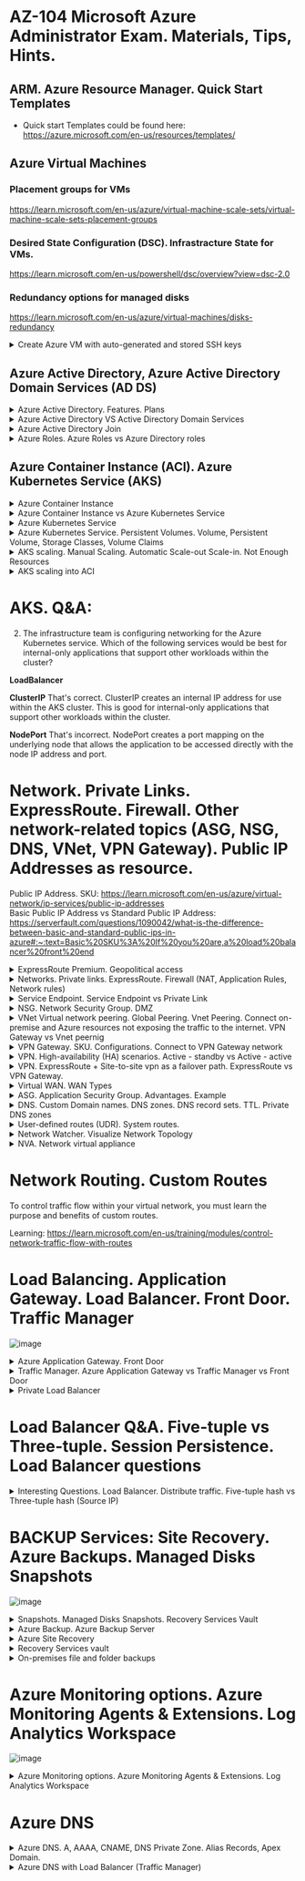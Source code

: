 # AZ-104 Microsoft Azure Administrator Exam. Materials, Tips, Hints.

## ARM. Azure Resource Manager. Quick Start Templates

* Quick start Templates could be found here: https://azure.microsoft.com/en-us/resources/templates/

## Azure Virtual Machines
### Placement groups for VMs
https://learn.microsoft.com/en-us/azure/virtual-machine-scale-sets/virtual-machine-scale-sets-placement-groups

### Desired State Configuration (DSC). Infrastracture State for VMs. 
https://learn.microsoft.com/en-us/powershell/dsc/overview?view=dsc-2.0

### Redundancy options for managed disks
https://learn.microsoft.com/en-us/azure/virtual-machines/disks-redundancy

<details>
<summary>Create Azure VM with auto-generated and stored SSH keys</summary>

> az vm create \
    --resource-group YOUR_RESOURCE_GROUP \
    --name SampleVM2 \
    --image UbuntuLTS \
    --admin-username azureuser \
    --generate-ssh-keys \

</details>  

## Azure Active Directory, Azure Active Directory Domain Services (AD DS)

<details>
<summary>Azure Active Directory. Features. Plans</summary>

![image](https://user-images.githubusercontent.com/4239376/187085417-662708e0-87eb-445c-b6d0-aaea1e0fdc98.png)

</details>

<details>
<summary>Azure Active Directory VS Active Directory Domain Services</summary>

![image](https://user-images.githubusercontent.com/4239376/187085204-f65f3882-d2c3-4369-ab04-b8fbf65cb190.png)

Azure Active Directory is different
* Although Azure AD has many similarities to AD DS, there are also many differences. It is important to realize that using Azure AD is different from deploying an Active Directory domain controller on an Azure virtual machine and adding it to your on-premises domain. Here are some characteristics of Azure AD that make it different.

1. Identity solution. Azure AD is primarily an identity solution, and it is designed for Internet-based applications by using HTTP and HTTPS communications.
REST API Querying. Because Azure AD is HTTP/HTTPS based, it cannot be queried through LDAP. Instead, Azure AD uses the REST API over HTTP and HTTPS.
2. Communication Protocols. Because Azure AD is HTTP/HTTPS based, it does not use Kerberos authentication. Instead, it uses HTTP and HTTPS protocols such as SAML, WS-Federation, and OpenID Connect for authentication (and OAuth for authorization).
3. Federation Services. Azure AD includes federation services, and many third-party services (such as Facebook).
4. Flat structure. Azure AD users and groups are created in a flat structure, and there are no Organizational Units (OUs) or Group Policy Objects (GPOs).
</details>

<details>
<summary>Azure Active Directory Join</summary>

  Azure AD Join is designed to provide access to organizational apps and resources and to simplify Windows deployments of work-owned devices. AD Join has these benefits.  
  Azure Active Directory (Azure AD) enables single sign-on to devices, apps, and services from anywhere. IT administrators must ensure corporate assets are protected and that devices meet standards for security and compliance.  
  ![image](https://user-images.githubusercontent.com/4239376/187085477-db312954-4af1-49b3-877c-ea64fa03f245.png)

### Azure AD Join benefits:
* Single-Sign-On (SSO) to your Azure-managed SaaS apps and services. Your users won't have additional authentication prompts when accessing work resources. The SSO functionality is available even when users are not connected to the domain network.
* Enterprise state roaming of user settings across joined devices. With Windows 10, users gain the ability to securely synchronize their user settings and application settings data to the cloud. This reduces the time to configure a new device.
* Access to Microsoft Store for Business using an Azure AD account. Your users can choose from an inventory of applications pre-selected by the organization.
* Windows Hello support for secure and convenient access to work resources.
* Restriction of access to apps from only devices that meet compliance policy.
* Seamless access to on-premise resources when the device has line of sight to the on-premises domain controller.

### Connection options:
* Registering a device to Azure AD enables you to manage a device’s identity. Azure AD device registration provides the device with an identity that is used to authenticate the device when a user signs-in to Azure AD. You can use the identity to enable or disable a device.
* Joining a device is an extension to registering a device. Joining provides the benefits of registering and changes the local state of a device. Changing the local state enables your users to sign-in to a device using an organizational work or school account instead of a personal account.
  
# Azure Join Deployment Requirements
    
> To deploy Azure AD, join for any set of users you need the following:  
-An Azure AD subscription  
-An Azure AD Premium subscription  
-Mobile device management  
    
</details>

<details>
<summary>Azure Roles. Azure Roles vs Azure Directory roles</summary>

![image](https://user-images.githubusercontent.com/4239376/187094387-e7732727-4847-419a-a3f9-af31cefd071a.png)
![image](https://user-images.githubusercontent.com/4239376/187094390-944ae973-6a22-4828-904d-a9cee7afc8a8.png)
1. Actions
2. NoActions
3. DataActions

* Classic subscription administrator roles
* Azure role-based access control (RBAC) roles
* Azure Active Directory (Azure AD) administrator roles

![image](https://user-images.githubusercontent.com/4239376/187094377-029444cf-0bf9-4ae6-88cd-e906a6c11db9.png)

### The following diagram illustrates how Azure AD Admin roles are different from Azure RBAC roles. 
Azure AD Admin roles are used to manage resources in Azure AD, such as users, groups, and domains. Azure RBAC roles provide more fine-grained access management to Azure resources.

![image](https://user-images.githubusercontent.com/4239376/187094494-02376152-8d06-41ad-87e6-c6ebba533793.png)

</details>

## Azure Container Instance (ACI). Azure Kubernetes Service (AKS)

<details>
<summary>Azure Container Instance</summary>

### Intro:
The top-level resource in Azure Container Instances is the container group. A container group is a collection of containers that get scheduled on the same host machine. The containers in a container group share a lifecycle, resources, local network, and storage volumes. It's similar in concept to a pod in Kubernetes.

![image](https://user-images.githubusercontent.com/4239376/188326890-ee3cf8a5-cb0e-44ff-a508-7b4ddb002994.png)
![image](https://user-images.githubusercontent.com/4239376/188326898-b7259ee3-83e1-4db8-983f-cbb2c3b77b92.png)

### An example container group:
* Is scheduled on a single host machine.
* Is assigned a DNS name label.
* Exposes a single public IP address, with one exposed port.
* Consists of two containers. One container listens on port 80, while the other listens on port 1433.
* Includes two Azure file shares as volume mounts, and each container mounts one of the shares locally.

### Resource allocation
Azure Container Instances allocates resources such as CPUs, memory, and optionally GPUs to a multi-container group by adding the resource requests of the instances in the group. Taking CPU resources as an example, if you create a container group with two container instances, each requesting one CPU, then the container group is allocated 2 CPUs.

### Common scenarios
* Multi-container groups are useful in cases where you want to divide a single functional task into a small number of container images. These images can then be delivered by different teams and have separate resource requirements. Example usage could include:

* A container serving a web application and a container pulling the latest content from source control.
* An application container and a logging container. The logging container collects the logs and metrics output by the main application and writes them to long-term storage.
* An application container and a monitoring container. The monitoring container periodically makes a request to the application to ensure that it's running and responding correctly, and raises an alert if it's not.
* A front-end container and a back-end container. The front end might serve a web application, with the back end running a service to retrieve data.

</details>

<details>
<summary>Azure Container Instance vs Azure Kubernetes Service</summary>

ACI is easier, lightweight solution to run your containerized instances. AKS is more about handling complex scenarios when you need to manage a series of pods, containers in them and so on.

</details>

<details>
<summary>Azure Kubernetes Service</summary>

## The standard container management runtime focuses on managing individual containers. If you want to scale a complex system with multiple containers working together, this scenario becomes challenging. To make the management process easier, it's common to use a container management platform, such as Kubernetes.
  
![image](https://user-images.githubusercontent.com/4239376/188499804-71c3d4d6-81de-481d-97fc-9764aef4d2a3.png)
  
* Pools are groups of nodes with identical configurations.

* Nodes are individual virtual machines running containerized applications.

* Pods are a single instance of an application. A pod can contain multiple containers.

* Container is a lightweight and portable executable image that contains software and all of its dependencies.

* Deployment has one or more identical pods managed by Kubernetes.

* Manifest is the YAML file describing a deployment.

## Kubernetes Cluster
  
![image](https://user-images.githubusercontent.com/4239376/188499954-766b2e58-98dd-4a8f-b58c-97f8b9f07bc4.png)

### A Kubernetes cluster is divided into two components:

Azure-managed nodes, which provide the core Kubernetes services and orchestration of application workloads.
Customer-managed nodes that run your application workloads.
  
### Azure-managed node

When you create an AKS cluster, a cluster node is automatically created and configured. This node is provided as a managed Azure resource abstracted from the user. You pay only for running agent nodes
  
### Nodes and node pools
To run your applications and supporting services, you need a Kubernetes node. An AKS cluster contains one or more nodes (Azure Virtual Machines) that run the Kubernetes node components and the container runtime.
  
* The kubelet is the Kubernetes agent that processes the orchestration requests from the Azure-managed node, and scheduling of running the requested containers. 
* Virtual networking is handled by the kube-proxy on each node. The proxy routes network traffic and manages IP addressing for services and pods.
* The container runtime is the component that allows containerized applications to run and interact with additional resources such as the virtual network and storage. AKS clusters using Kubernetes version 1.19 node pools and greater use containerd as its container runtime. AKS clusters using Kubernetes prior to v1.19 for node pools use Moby (upstream docker) as its container runtime.
  
Nodes of the same configuration are grouped together into node pools. A Kubernetes cluster contains one or more node pools. The initial number of nodes and size are defined when you create an AKS cluster, which creates a default node pool. This default node pool in AKS contains the underlying VMs that run your agent nodes.

### Ingress Controller
  In Kubernetes, Services logically group pods to allow for direct access via an IP address or DNS name and on a specific port. You can also distribute traffic using a load balancer. More complex routing of application traffic can also be achieved with Ingress Controllers. Security and filtering of the network traffic for pods is possible with Kubernetes network policies.
  
### Pods
Kubernetes uses pods to run an instance of your application. A pod represents a single instance of your application. Pods typically have a 1:1 mapping with a container, although there are advanced scenarios where a pod might contain multiple containers. These multi-container pods are scheduled together on the same node, and allow containers to share related resources.
  
</details>

<details>
<summary>Azure Kubernetes Service. Persistent Volumes. Volume, Persistent Volume, Storage Classes, Volume Claims</summary>
  
![image](https://user-images.githubusercontent.com/4239376/188500754-d6adcacf-d378-4f7b-875c-f2758d999d3e.png)  
## Applications that run in Azure Kubernetes Service (AKS) may need to store and retrieve data. 
  
  For some application workloads, this data storage can use local, fast storage on the node that is no longer needed when the pods are deleted. Other application workloads may require storage that persists on more regular data volumes within the Azure platform. Multiple pods may need to share the same data volumes, or reattach data volumes if the pod is rescheduled on a different node. Finally, you may need to inject sensitive data or application configuration information into pods.
  
* Volumes
* Persistent volumes
* Storage classes
* Persistent volume claims
  
### Volumes
Applications often need to be able to store and retrieve data. As Kubernetes typically treats individual pods as ephemeral, disposable resources, different approaches are available for applications use and persist data as necessary. A volume represents a way to store, retrieve, and persist data across pods and through the application lifecycle.  
  
Traditional volumes to store and retrieve data are created as Kubernetes resources backed by Azure Storage. You can manually create these data volumes to be assigned to pods directly, or have Kubernetes automatically create them. These data volumes can use Azure Disks or Azure Files:  
  
* Azure Disks can be used to create a Kubernetes DataDisk resource. Disks can use Azure Premium storage, backed by high-performance SSDs, or Azure Standard storage, backed by regular HDDs. For most production and development workloads, use Premium storage. Azure Disks are mounted as ReadWriteOnce, so are only available to a single node. For storage volumes that can be accessed by multiple nodes simultaneously, use Azure Files.
* Azure Files can be used to mount an SMB 3.0 share backed by an Azure Storage account to pods. Files let you share data across multiple nodes and pods. Files can use Azure Standard storage backed by regular HDDs, or Azure Premium storage, backed by high-performance SSDs.
 
### Persistent volumes
Volumes are defined and created as part of the pod lifecycle only exist until the pod is deleted. Pods often expect their storage to remain if a pod is rescheduled on a different host during a maintenance event, especially in StatefulSets. A persistent volume (PV) is a storage resource created and managed by the Kubernetes API that can exist beyond the lifetime of an individual pod.  
  
Azure Disks or Files are used to provide the PersistentVolume. As noted in the previous section on Volumes, the choice of Disks or Files is often determined by the need for concurrent access to the data or the performance tier.  
  
A PersistentVolume can be statically created by a cluster administrator, or dynamically created by the Kubernetes API server. If a pod is scheduled and requests storage that is not currently available, Kubernetes can create the underlying Azure Disk or Files storage and attach it to the pod. Dynamic provisioning uses a StorageClass to identify what type of Azure storage needs to be created.  
   
### Storage classes
To define different tiers of storage, such as Premium and Standard, you can create a StorageClass. The StorageClass also defines the reclaimPolicy. This reclaimPolicy controls the behavior of the underlying Azure storage resource when the pod is deleted and the persistent volume may no longer be required. The underlying storage resource can be deleted, or retained for use with a future pod.
  
**In AKS, four initial StorageClasses are created for cluster using the in-tree storage plugins:**

* default - Uses Azure StandardSSD storage to create a Managed Disk. The reclaim policy ensures that the underlying Azure Disk is deleted when the persistent volume that used it is deleted.
* managed-premium - Uses Azure Premium storage to create a Managed Disk. The reclaim policy again ensures that the underlying Azure Disk is deleted when the persistent volume that used it is deleted.
* azurefile - Uses Azure Standard storage to create an Azure File Share. The reclaim policy ensures that the underlying Azure File Share is deleted when the persistent volume that used it is deleted.
* azurefile-premium - Uses Azure Premium storage to create an Azure File Share. The reclaim policy ensures that the underlying Azure File Share is deleted when the persistent volume that used it is deleted.
  
  If no StorageClass is specified for a persistent volume, the default StorageClass is used. Take care when requesting persistent volumes so that they use the appropriate storage you need. You can create a StorageClass for additional needs using kubectl.
  
### Persistent volume claims
A PersistentVolumeClaim requests either Disk or File storage of a particular StorageClass, access mode, and size. The Kubernetes API server can dynamically provision the underlying storage resource in Azure if there is no existing resource to fulfill the claim based on the defined StorageClass. The pod definition includes the volume mount once the volume has been connected to the pod.

**A PersistentVolume is bound to a PersistentVolumeClaim once an available storage resource has been assigned to the pod requesting it. There is a 1:1 mapping of persistent volumes to claims.**
  
</details> 

<details>
<summary>AKS scaling. Manual Scaling. Automatic Scale-out Scale-in. Not Enough Resources</summary>

  ![image](https://user-images.githubusercontent.com/4239376/188501775-da85b625-2e80-42cc-91f8-7ebeb8959850.png)

## As you run applications in Azure Kubernetes Service (AKS), you may need to increase or decrease the amount of compute resources. 
As the number of application instances you need change, the number of underlying Kubernetes nodes may also need to change.
  
  
### Manually scale pods or nodes
  You can manually scale replicas (pods) and nodes to test how your application responds to a change in available resources and state. Manually scaling resources also lets you define a set amount of resources to use to maintain a fixed cost, such as the number of nodes. To manually scale, you define the replica or node count, and the Kubernetes API schedules creating new pods or draining nodes.
  
### Horizontal pod autoscaler (checks the Metrics API every 30 seconds)
  Kubernetes uses the horizontal pod autoscaler (HPA) to monitor the resource demand and automatically scale the number of replicas. By default, the horizontal pod autoscaler checks the Metrics API every 30 seconds for any required changes in replica count. When changes are required, the number of replicas is increased or decreased accordingly. Horizontal pod autoscaler works with AKS clusters that have deployed the Metrics Server for Kubernetes 1.8+.

  When you configure the horizontal pod autoscaler for a given deployment, you define the minimum and maximum number of replicas that can run. You also define the metric to monitor and base any scaling decisions on, such as CPU usage.
  
### Cooldown of scaling events
  As the horizontal pod autoscaler checks the Metrics API every 30 seconds, previous scale events may not have successfully completed before another check is made. This behavior could cause the horizontal pod autoscaler to change the number of replicas before the previous scale event has been able to receive application workload and the resource demands to adjust accordingly.

  To minimize these race events, cooldown or delay values can be set. These values define how long the horizontal pod autoscaler must wait after a scale event before another scale event can be triggered. This behavior allows the new replica count to take effect and the Metrics API reflect the distributed workload. By default, the delay on scale up events is 3 minutes, and the delay on scale down events is 5 minutes.
  
  You may need to tune these cooldown values. The default cooldown values may give the impression that the horizontal pod autoscaler isn't scaling the replica count quickly enough. For example, to more quickly increase the number of replicas in use, reduce the --horizontal-pod-autoscaler-upscale-delay when you create your horizontal pod autoscaler definitions using kubectl.
  
### Cluster autoscaler
To respond to changing pod demands, Kubernetes has a cluster autoscaler that adjusts the number of nodes based on the requested compute resources in the node pool. By default, the cluster autoscaler checks the API server every 10 seconds for any required changes in node count. If the cluster autoscale determines that a change is required, the number of nodes in your AKS cluster is increased or decreased accordingly. The cluster autoscaler works with RBAC-enabled AKS clusters that run Kubernetes 1.10.x or higher.

Cluster autoscaler is typically used alongside the horizontal pod autoscaler. When combined, the horizontal pod autoscaler increases or decreases the number of pods based on application demand, and the cluster autoscaler adjusts the number of nodes as needed to run those additional pods accordingly.
  
### Scale out events (IF NOT ENOUGH NODE RESOURCES)
If a node does not have sufficient compute resources to run a requested pod, that pod cannot progress through the scheduling process. The pod cannot start unless other compute resources are available within the node pool.
  
  When the cluster autoscaler notices pods that cannot be scheduled due to node pool resource constraints, the number of nodes within the node pool is increased to provide the extra compute resources. When those additional nodes are successfully deployed and available for use within the node pool, the pods are then scheduled to run on them.
  
* If your application needs to scale rapidly, some pods may remain in a state waiting to be scheduled until the new nodes deployed by the cluster autoscaler can accept the scheduled pods. For applications that have high burst demands, you can scale with virtual nodes and Azure Container Instances.
  
### Scale in events
The cluster autoscaler also monitors the pod scheduling status for nodes that have not recently received new scheduling requests. This scenario indicates that the node pool has more compute resources than are required, and that the number of nodes can be decreased.

A node that passes a threshold for no longer being needed for 10 minutes by default is scheduled for deletion. When this situation occurs, pods are scheduled to run on other nodes within the node pool, and the cluster autoscaler decreases the number of nodes.
  
</details>

<details>
<summary>AKS scaling into ACI</summary>
  
  ![image](https://user-images.githubusercontent.com/4239376/188502805-09e66102-c7ab-49e8-9e4d-a708d2cf8561.png)

  To rapidly scale your AKS cluster, you can integrate with Azure Container Instances (ACI). Kubernetes has built-in components to scale the replica and node count. However, if your application needs to rapidly scale, the horizontal pod autoscaler may schedule more pods than can be provided by the existing compute resources in the node pool. If configured, this scenario would then trigger the cluster autoscaler to deploy additional nodes in the node pool. It may take a few minutes for those nodes to successfully provision.

* ACI lets you quickly deploy container instances without more infrastructure overhead. When you connect with AKS, ACI becomes a secured, logical extension of your AKS cluster. The Virtual Kubelet component is installed in your AKS cluster that presents ACI as a virtual Kubernetes node. Kubernetes can then schedule pods that run as ACI instances through virtual nodes, not as pods on VM nodes directly in your AKS cluster.
  
</details>

# AKS. Q&A:
2. The infrastructure team is configuring networking for the Azure Kubernetes service. Which of the following services would be best for internal-only applications that support other workloads within the cluster?

**LoadBalancer**

**ClusterIP**
That's correct. ClusterIP creates an internal IP address for use within the AKS cluster. This is good for internal-only applications that support other workloads within the cluster.

**NodePort**
That's incorrect. NodePort creates a port mapping on the underlying node that allows the application to be accessed directly with the node IP address and port.

# Network. Private Links. ExpressRoute. Firewall. Other network-related topics (ASG, NSG, DNS, VNet, VPN Gateway). Public IP Addresses as resource.

Public IP Address. SKU: https://learn.microsoft.com/en-us/azure/virtual-network/ip-services/public-ip-addresses  
Basic Public IP Address vs Standard Public IP Address: https://serverfault.com/questions/1090042/what-is-the-difference-between-basic-and-standard-public-ips-in-azure#:~:text=Basic%20SKU%3A%20If%20you%20are,a%20load%20balancer%20front%20end  

<details>
<summary>ExpressRoute Premium. Geopolitical access</summary>
 Let you organize geopolitical access to all resources in all regions.  
 Link: https://learn.microsoft.com/en-us/azure/expressroute/expressroute-faqs#expressroute-premium

</details>

<details>
<summary>Networks. Private links. ExpressRoute. Firewall (NAT, Application Rules, Network rules)</summary>
  Private links - could organize access between your private network and Azure resource.  Could be created once network created.  
  ExpressRoute - Azure - on-premise connection. 
  
## Firewall
    
![image](https://user-images.githubusercontent.com/4239376/188989290-6bde02fd-2cb8-47e3-91db-11670291e7f3.png)
    
### Topology
  It's recommended to use a hub-spoke network topology when deploying a firewall.

![image](https://user-images.githubusercontent.com/4239376/188988384-1b7a72b7-c469-49fd-b862-272adc8c22fa.png)
    
* The hub is a virtual network in Azure that acts as a central point of connectivity to your on-premises network.
* The spokes are virtual networks that peer with the hub, and can be used to isolate workloads.
* Traffic flows between the on-premises datacenter and the hub through an ExpressRoute or VPN gateway connection.

## Azure Firewall Features
    * Built-in high availability.  load balancers aren't required.
    * Availability Zones. Azure Firewall can be configured during deployment to span multiple Availability Zones for increased availability.
    * Network traffic filtering rules. You can centrally create allow or deny network filtering rules by source and destination IP address, port, and protocol. 
    * Threat intelligence. to alert and deny traffic from/to known malicious IP addresses and domains. The IP addresses and domains are sourced from the Microsoft Threat Intelligence feed.
    * Azure Monitor - built-in

## Azure Firewall combinations
    
![image](https://user-images.githubusercontent.com/4239376/188989451-ea20e496-b26c-472c-bd09-5dfd4fb32b97.png)

* Could be combines with Bastion (RDP\SSH traffic protection to your VMs)
* Could work together with VPN Gateway (Entry point from on-premise DC)

## Azure Firewall rules

![image](https://user-images.githubusercontent.com/4239376/188990044-04cca4c2-5ecb-4cf2-914d-8aa03fd86f01.png)

</details>  

<details>
<summary>Service Endpoint. Service Endpoint vs Private Link</summary>

A virtual network service endpoint provides the identity of your virtual network to the Azure service. Once service endpoints are enabled in your virtual network, you can secure Azure service resources to your virtual network by adding a virtual network rule to the resources.
    
![image](https://user-images.githubusercontent.com/4239376/189526580-ff10eb7f-3e4c-45fd-8f98-ae23c18baf07.png)

## Compare with Private link

Private Link is a newer solution than Service Endpoints.  
See alse here: https://samcogan.com/service-endpoints-and-private-link-whats-the-difference/
![image](https://user-images.githubusercontent.com/4239376/189526610-af2494b9-6289-4fd9-b9f7-2c6348e13773.png)

The key difference between Private Link and Service Endpoints is that with Private Link you are injecting the multi-tenant PaaS resource into your virtual network. With Service Endpoints, traffic still left you vNet and hit the public endpoint of the PaaS resource, with Private Link the PaaS resource sits within your vNet and gets a private IP on your vNet. When you send traffic to the PaaS resource, it does not leave the virtual network.

## Private Link case

![image](https://user-images.githubusercontent.com/4239376/189526704-f1432613-af85-4ccb-9e3b-1e2e5b59d3ac.png)

* Private connectivity to services on Azure. Traffic remains on the Microsoft network, with no public internet access. Connect privately to services running in other Azure regions. Private Link is global and has no regional restrictions.
* Integration with on-premises and peered networks. Access private endpoints over private peering or VPN tunnels from on-premises or peered virtual networks. Microsoft hosts the traffic, so you don’t need to set up public peering or use the internet to migrate your workloads to the cloud.
* Protection against data exfiltration for Azure resources. Use Private Link to map private endpoints to Azure PaaS resources. When there is a security incident within your network, only the mapped resource would be accessible, eliminating the threat of data exfiltration.
* Services delivered directly to your customers’ virtual networks. Privately consume Azure PaaS, Microsoft partner, and your own services in your virtual networks on Azure. Private Link works across Azure Active Directory (Azure AD) tenants to help unify your experience across services. Send, approve, or reject requests directly, without permissions or role-based access controls.
    
</details>

<details>
<summary>NSG. Network Security Group. DMZ</summary>

## NSG

You can limit network traffic to resources in a virtual network using a network security group (NSG). A network security group contains a list of security rules that allow or deny inbound or outbound network traffic. An NSG can be associated to a subnet or a network interface. A network security group can be associated multiple times.

There are three default inbound security rules.  

![image](https://user-images.githubusercontent.com/4239376/189196019-03aa54d1-7b1b-4583-85ce-72aa6c41add2.png)

There are three default outbound security rules.  

![image](https://user-images.githubusercontent.com/4239376/189196054-42265689-d63b-41bd-8b54-234c4478e3e1.png)

You can add more rules by specifying:

* Name
* Priority
* Port
* Protocol (Any, TCP, UDP)
*Source (Any, IP Addresses, Service tag)
* Destination (Any, IP Addresses, Virtual Network)
* Action (Allow or Deny)

## Example:

![image](https://user-images.githubusercontent.com/4239376/189196512-62f8f17f-c23f-471a-9547-1ceaa11fe995.png)

In the above example, if there was incoming traffic on port 80, you would need to have the NSG at the subnet level ALLOW port 80. You would also need another N S G with an ALLOW rule on port 80 at the NIC level.

</details>

<details>
<summary>VNet Virtual network peering. Global Peering. Vnet Peering. Connect on-premise and Azure resources not exposing the traffic to the internet. VPN Gateway vs Vnet peernig</summary>


**Create network:**    
    
> az network vnet create \
    --resource-group <YOUR_RESOURCE_GROUP> \
    --name SalesVNet \
    --address-prefixes 10.1.0.0/16 \
    --subnet-name <SUBNET_NAME> \
    --subnet-prefixes 10.1.1.0/24 \
    --location northeurope
    
**Create peering connection:**
> az network vnet peering create \
    --name <FROM_SUBNET_TO_SUBNET_NAME>
    --remote-vnet <FIRST_SUBNET_NAME> \
    --resource-group <RESOURCE_GROUP_OF_DESTINATION_SUBNET> \
    --vnet-name <SECOND_SUBNET_NAME> \
    --allow-vnet-access  
    
**Show list of established connections:**
> az network vnet peering list \
    --resource-group <RESOURCE_GROUP_ID> \
    --vnet-name <YOUR_NETWORK> \
    --query "[].{Name:name, Resource:resourceGroup, PeeringState:peeringState, AllowVnetAccess:allowVirtualNetworkAccess}"\
    --output table
    
Several business units have identified services in these virtual networks that need to communicate with each other. You need to enable this connectivity, but you don't want to expose these services to the internet. You also want to keep the integration as simple as possible.

![image](https://user-images.githubusercontent.com/4239376/189206782-c6cef64a-ce76-4135-b5e2-945fa6bde316.png)

## How to create
    
![image](https://user-images.githubusercontent.com/4239376/189207616-60a3f1f6-2b99-49ee-8a9e-25cf8d40c9e7.png)

1. Create two virtual networks.
2. Peer the virtual networks.
  Optional:  
3. Create virtual machines in each virtual network.
4. Test the communication between the virtual machines.    
    
### Advantages

* Private. Network traffic between peered virtual networks is private. Traffic between the virtual networks is kept on the Microsoft backbone network. No public Internet, gateways, or encryption is required in the communication between the virtual networks.
* Performance. A low-latency, high-bandwidth connection between resources in different virtual networks.
* Communication. The ability for resources in one virtual network to communicate with resources in a different virtual network, once the virtual networks are peered.
* Seamless. The ability to transfer data across Azure subscriptions, deployment models, and across Azure regions.
* No disruption. No downtime to resources in either virtual network when creating the peering, or after the peering is created.

![image](https://user-images.githubusercontent.com/4239376/189206979-5a706e1f-9be9-484b-97cd-71e0f8ef524a.png)

## VNet is non-transitive
    
VNet Peering is nontransitive. When you establish VNet peering between VNet1 and VNet2 and between VNet2 and VNet3, VNet peering capabilities do not apply between VNet1 and VNet3.
    
* Implement a multi-level hub and spoke architecture.
* Overcome the limit on the number of VNet peerings per virtual network.
  
![image](https://user-images.githubusercontent.com/4239376/189208010-a12b91d1-20f3-4d92-b663-c607e6e7e382.png)

## VNet Global Peering vs Virtual Network Peering

* Virtual network peering connects virtual networks in the same Azure region, such as two virtual networks in North Europe.
* Global virtual network peering connects virtual networks that are in different Azure regions, such as a virtual network in North Europe and a virtual network in West Europe.

## Vnet Peering Usecases

* Cross-subscription virtual network peering. You can use virtual network peering even when both virtual networks are in different subscriptions. This set up might be necessary for mergers and acquisitions or to connect virtual networks in subscriptions that different departments manage. Virtual networks can be in different subscriptions, and the subscriptions can use the same or different Azure Active Directory tenants.

* Gateway transit. You can connect to your on-premises network from a peered virtual network if you enable gateways transit from a virtual network that has a VPN gateway. 

* Overlapping address spaces. IP address spaces of connected networks within Azure, between Azure and your on-premises network can't overlap. 
![image](https://user-images.githubusercontent.com/4239376/190232252-14f36ff7-24d3-4537-8f99-b0dcc1b16433.png)


## VPN Gateway vs VNet peering

* A VPN gateway is a specific type of VNet gateway that is used to send traffic between an Azure virtual network and an on-premises location over the public internet. You can also use a VPN gateway to send traffic between VNets. Each VNet can have only one VPN gateway.
    
[https://azure.microsoft.com/en-us/blog/vnet-peering-and-vpn-gateways/](https://azure.microsoft.com/en-us/blog/vnet-peering-and-vpn-gateways/)

![image](https://user-images.githubusercontent.com/4239376/189207302-17f68f0d-4423-4621-bcbf-efc941a74e0f.png)
    
![image](https://user-images.githubusercontent.com/4239376/189207320-54d54ddc-4047-4d2f-8f63-2972c3b57a82.png)

    
## Which is best for you?

While we offer two ways to connect VNets, based on your specific scenario and needs, you might want to pick one over the other.

* VNet Peering provides a low latency, high bandwidth connection useful in scenarios such as cross-region data replication and database failover scenarios. Since traffic is completely private and remains on the Microsoft backbone, customers with strict data policies prefer to use VNet Peering as public internet is not involved. Since there is no gateway in the path, there are no extra hops, ensuring low latency connections.

* VPN Gateways provide a limited bandwidth connection and is useful in scenarios where encryption is needed, but bandwidth restrictions are tolerable. In these scenarios, customers are also not as latency-sensitive.
    
# Q & A
    
1. Which of the following allows peered virtual networks to share the gateway and get access to resources?
* Gateway transit
    
2. Virtual network peering is successfully established when the peering status for both virtual network peerings shows which status?
* Connected
    
</details>

<details>
<summary>VPN Gateway. SKU. Configurations. Connect to VPN Gateway network</summary>

![image](https://user-images.githubusercontent.com/4239376/189523382-b5983f25-9185-4b72-b3f6-cee2b93fe86b.png)

**A VPN gateway is a specific type of virtual network gateway that is used to send encrypted traffic between an Azure virtual network and an on-premises location over the public Internet. You also use a VPN gateway to send encrypted traffic between Azure virtual networks over the Microsoft network.**

* Site-to-site connections connect on-premises datacenters to Azure virtual networks
* VNet-to-VNet connections connect Azure virtual networks (custom)
* Point-to-site (User VPN) connections connect individual devices to Azure virtual networks

![image](https://user-images.githubusercontent.com/4239376/189523400-ffa6ac9d-6b80-4ffc-aaa7-e27ce9517294.png)

## VPN Gateway vs VNet peering

* A VPN gateway is a specific type of VNet gateway that is used to send traffic between an Azure virtual network and an on-premises location over the public internet. You can also use a VPN gateway to send traffic between VNets. Each VNet can have only one VPN gateway.
    
## VPN Gateway creation
    
* Before creating a virtual network gateway for your virtual network, you first need to create the gateway subnet. The gateway subnet contains the IP addresses that are used by the virtual network gateway. If possible, it's best to create a gateway subnet by using a CIDR block of /28 or /27 to provide enough IP addresses to accommodate future configuration requirements.

* When you create your gateway subnet, gateway VMs are deployed to the gateway subnet and configured with the required VPN gateway settings. Never deploy other resources (for example, additional VMs) to the gateway subnet. The gateway subnet must be named GatewaySubnet. 
    
## VPN Types. Route-based vs Policy-based

  VPN type. Route based or Policy based. Most VPN types are Route-based. The type of VPN you choose depends on the make and model of your VPN device, and the kind of VPN connection you intend to create. Typical route-based gateway scenarios include point-to-site, inter-virtual network, or multiple site-to-site connections. Route-based is also selected when you coexist with an ExpressRoute gateway or if you need to use IKEv2. Policy-based gateways support only IKEv1.

## SKU Types

  Use the drop-down to select a gateway SKU. Your choice will affect the number of tunnels you can have and the aggregate throughput benchmark. The benchmark is based on measurements of multiple tunnels aggregated through a single gateway. It is not a guaranteed throughput due to Internet traffic conditions and your application behaviors.
  
Generations:   
* Generation1 
* Generation2. 

  You cannot change generations or SKUs across generations. Basic and VpnGw1 SKUs are only supported in Generation1. VpnGw4 and VpnGw5 SKUs are only supported in Generation2.
 
![image](https://user-images.githubusercontent.com/4239376/189523479-56aa01b6-e6ee-4be9-b490-e7cd193adb58.png)

## VPN Gateway Type. Route-based VPNs vs Policy-based

* Route-based VPNs. Route-based VPNs use routes in the IP forwarding or routing table to direct packets into their corresponding tunnel interfaces. The tunnel interfaces then encrypt or decrypt the packets in and out of the tunnels. The policy (or traffic selector) for Route-based VPNs are configured as any-to-any (or wild cards).

* Policy-based VPNs. Policy-based VPNs encrypt and direct packets through IPsec tunnels based on the IPsec policies configured with the combinations of address prefixes between your on-premises network and the Azure VNet. The policy (or traffic selector) is defined as an access list in the VPN device configuration. When using a Policy-based VPN, keep in mind the following limitations:

Extra details:  

* Policy-Based VPNs can only be used on the Basic gateway SKU and is not compatible with other gateway SKUs.
* You can have only one tunnel when using a Policy-based VPN.
* You can only use Policy-based VPNs for S2S connections, and only for certain configurations. Most VPN Gateway configurations require a Route-based VPN.
  
## Connect to VPN Network
    
### Prerequisites
Set up the on-premises VPN gateway and decive you are going to use connecting to VPN Gateway in Azure.

    To configure your VPN device, you will need:

* A shared key. The same shared key that you specify when creating the VPN connection.
* The public IP address of your VPN gateway. The IP address can be new or existing.
    
![image](https://user-images.githubusercontent.com/4239376/189523759-ba5f4aef-d802-4629-9ab5-bd31f3991a97.png)
   
* Name. Enter a name for your connection.
* Connection type. Select Site-to-Site (IPSec) from the drop-down.
* Shared key (PSK). In this field, enter a shared key for your connection. You can generate or create this key yourself. In a site-to-site connection, the key you use is the same for your on-premises device and your virtual network gateway connection.
    
</details>

<details>
<summary>VPN. High-availability (HA) scenarios. Active - standby vs Active - active</summary>
    
![image](https://user-images.githubusercontent.com/4239376/189523923-39e51b49-1e0f-4b28-9abf-13cee3b4b673.png)
![image](https://user-images.githubusercontent.com/4239376/189523932-a6fa3ae7-b62d-4fa2-845f-8e6eab6ee3cb.png)
   
</details>

<details>
<summary>VPN. ExpressRoute + Site-to-site vpn as a failover path. ExpressRoute vs VPN Gateway.</summary>
  
![image](https://user-images.githubusercontent.com/4239376/189525781-39ac2fae-7379-4375-82c2-0336d8c62746.png)
    
## Consideration between options
![image](https://user-images.githubusercontent.com/4239376/189525862-2bc3b9ac-140c-447c-814f-eb85070c30dc.png)
    
</details>

<details>
<summary>Virtual WAN. WAN Types</summary>
  
Azure Virtual WAN is a networking service that provides optimized and automated branch connectivity to, and through, Azure. Azure regions serve as hubs that you can choose to connect your branches to. You use the Azure backbone to connect branches and enjoy branch-to-VNet connectivity.
    
Azure Virtual WAN brings together many Azure cloud connectivity services such as site-to-site VPN, User VPN (point-to-site), and ExpressRoute into a single operational interface. 
    
![image](https://user-images.githubusercontent.com/4239376/189525905-aa8eeaf7-73c7-4874-9524-8c1b8f87dd96.png)

## WAN Types
![image](https://user-images.githubusercontent.com/4239376/189525921-50d488af-b03f-44e6-9211-ab2489a36faf.png)

    
</details>

<details>
<summary>ASG. Application Security Group. Advantages. Example</summary>

## ASG

Application Security Groups (ASGs) ) logically group virtual machines by workload and define network security rules based on those groups. ASGs work in the same way as NSGs but provide an application-centric way of looking at your infrastructure.

## Example: 

![image](https://user-images.githubusercontent.com/4239376/189197524-fb66aa41-5de5-4332-990b-007f954edcf8.png)

* Let’s consider a usage case for an online retailer. In this scenario, it's important to control the network traffic to the application virtual machines. Here are the requirements.

* Shoppers access the company’s product catalog hosted on Web Servers. The Web Servers must be accessible from the internet over HTTP port 80 and HTTPS port 443.

* Inventory information is located on Database Servers. The Database Servers must be accessible over port 1433. Only the Web Servers should have access to the Database Servers.

### Answer:

For this scenario, we would:

Create an ASG (WebASG) that groups the Web Servers. Create another ASG (DBASG) that groups the Database Servers. Assign the corresponding server NICs to each ASG.  
Inside the NSG, create following rules:  

* Priority: 100, allow access from the internet to WebASG with port 80 and 443.
* Priority: 110, allow access from WebASG to DBASG with port 1433.
* Priority: 120, deny access from anywhere to DBASG with port 1433.

## ASG Advantages

* The configuration doesn’t require specific IP addresses. It would be difficult to specify IP addresses because of the number of servers and because the IP addresses could change. You also don't need to arrange the servers into a specific subnet.

* This configuration doesn't require multiple rule sets. You don't need to create a separate rule for each VM. You can dynamically apply new rules to ASG. New security rules are automatically applied to all the VMs in the Application Security Group.

* The configuration is easy to maintain and understand since is based on workload usage.


</details>

<details>
<summary>DNS. Custom Domain names. DNS zones. DNS record sets. TTL. Private DNS zones</summary>

When you create an Azure subscription, an Azure AD domain is automatically created. This instance of the domain has an initial domain name in the form domainname.onmicrosoft.com. 
    
## Information about domain names

* You must be a global administrator to perform domain management tasks. The global administrator is the user who created the subscription.  
* Domain names in Azure AD are globally unique. When one Azure AD directory has verified a domain name, other directories can't use that name.  
* Before a custom domain name can be used by Azure AD, the custom domain name must be added to your directory and verified.  

## Domain name verification
    
After adding the custom domain name, you must verify ownership of the domain name. Verification is performed by adding a DNS record. The DNS record can be MX or TXT. Once the DNS record is added, Azure will query the DNS domain for the presence of the record. This could take several minutes or several hours. When Azure verifies the presence of the DNS record, it will then add the domain name to the subscription.
    
## DNS Zones

* A DNS zone hosts the DNS records for a domain. So, to start hosting your domain in Azure DNS, you need to create a DNS zone for that domain name. Each DNS record for your domain is then created inside this DNS zone.
    
* To delegate your domain to Azure DNS, you first need to know the name server names for your zone. Each time a DNS zone is created Azure DNS allocates name servers from a pool. Once the Name Servers are assigned, Azure DNS automatically creates authoritative NS records in your zone.
    
![image](https://user-images.githubusercontent.com/4239376/189201476-c950dec5-ccb9-40ff-ad99-7de85f2bd18e.png)

## Child Domains
    
  If you want to set up a separate child zone, you can delegate a subdomain in Azure DNS. For example, after configuring contoso.com in Azure DNS, you could configure a separate child zone for partners.contoso.com.

  Setting up a subdomain follows the same process as typical delegation. The only difference is that NS records must be created in the parent zone contoso.com in Azure DNS, rather than in the domain registrar.
    
    
## DNS Record Sets
    
It's important to understand the difference between DNS record sets and individual DNS records. A record set is a collection of records in a zone that have the same name and are the same type.
    
![image](https://user-images.githubusercontent.com/4239376/189202149-0d2e01a8-83e3-4796-a28b-564edb83bc2a.png)

* A record set cannot contain two identical records. Empty record sets (with zero records) can be created, but do not appear on the Azure DNS name servers. Record sets of type CNAME can contain one record at most.
    
* The Add record set page will change depending on the type of record you select. For an A record, you will need the TTL (Time to Live) and IP address. The time to live, or TTL, specifies how long each record is cached by clients before being requeried.
    
![image](https://user-images.githubusercontent.com/4239376/189202362-e375ea41-af6f-4115-8089-9a74cb634eaf.png)

## Private DNS zones

When using private DNS zones, you can use your own custom domain names rather than the Azure-provided names. Using custom domain names helps you to tailor your virtual network architecture to best suit your organization's needs. It provides name resolution for virtual machines (VMs) within a virtual network and between virtual networks. Additionally, you can configure zones names with a split-horizon view, which allows a private and a public DNS zone to share the name.
    
![image](https://user-images.githubusercontent.com/4239376/189202579-9440d2a9-a961-4470-b38c-3c0d146277df.png)
    
## Azure private DNS benefits
    
* Removes the need for custom DNS solutions. Previously, many customers created custom DNS solutions to manage DNS zones in their virtual network. You can now perform DNS zone management by using the native Azure infrastructure. This removes the burden of creating and managing custom DNS solutions.
* Use all common DNS records types. Azure DNS supports A, AAAA, CNAME, MX, PTR, SOA, SRV, and TXT records.
* Automatic hostname record management. Along with hosting your custom DNS records, Azure automatically maintains hostname records for the VMs in the specified virtual networks. In this scenario, you can optimize the domain names you use without needing to create custom DNS solutions or modify applications.
* Hostname resolution between virtual networks. Unlike Azure-provided host names, private DNS zones can be shared between virtual networks. This capability simplifies cross-network and service-discovery scenarios, such as virtual network peering.
* Familiar tools and user experience. To reduce the learning curve, this new offering uses well-established Azure DNS tools (PowerShell, Azure Resource Manager templates, and the REST API).
* Split-horizon DNS support. With Azure DNS, you can create zones with the same name that resolve to different answers from within a virtual network and from the public internet. A typical scenario for split-horizon DNS is to provide a dedicated version of a service for use inside your virtual network.
* Available in all Azure regions. The Azure DNS private zones feature is available in all Azure regions in the Azure public cloud.
    
    
### Private DNS. Scenario 1: Name resolution scoped to a single virtual network

![image](https://user-images.githubusercontent.com/4239376/189202934-3b8c5c15-cff8-4302-b6d6-ed74931a6409.png)

  In this scenario, you have a virtual network and resources in Azure, including virtual machines (VMs). You want to resolve the resources from within the virtual network via a specific domain name (DNS zone). You also need the name resolution to be private and not accessible from the internet. Furthermore, for the VMs within the VNET, you need Azure to automatically register them into the DNS zone.

  In the above diagram, VNET1 contains two VMs (VM1 and VM2). Each VM has a private IP address. When you create a Private Zone (contoso.lab) and link it to VNet1, Azure DNS will automatically create two A records in the zone if you enable auto registration in the link configuration. DNS queries from VM1 to resolve VM2.contoso.lab will receive a DNS response that contains the Private IP of VM2. And, a Reverse DNS query (PTR) for the Private IP of VM1 (10.0.0.4) issued from VM2 will receive a DNS response that contains the FQDN of VM1, as expected.
    
### Scenario 2: Name resolution for multiple networks    
    
![image](https://user-images.githubusercontent.com/4239376/189203157-41fb8499-4584-44fb-9227-d9ae421d8e96.png)
    
  Name resolution across multiple virtual networks is probably the most common usage for DNS private zones. The following diagram shows a simple version of this scenario where there are only two virtual networks - VNet1 and VNet2.
    
* VNet1 is designated as a Registration virtual network and VNET2 is designated as a Resolution virtual network.
* The intent is for both virtual networks to share a common zone contoso.lab.
* The Resolution and Registration virtual networks are linked to the zone.
* DNS records for the Registration VNet VMs are automatically created. You can manually add DNS records for VMs in the Resolution virtual network.
    
#### In this configuration:

* DNS queries across the virtual networks are resolved. A DNS query from a VM in the Resolution VNet, for a VM in the Registration VNet, will receive a DNS response containing the Private IP of VM.
* Reverse DNS queries are scoped to the same virtual network. A Reverse DNS (PTR) query from a VM in the Resolution virtual network, for a VM in the Registration VNet, will receive a DNS response containing the NXDOMAIN of the VM. But, a reverse DNS query from a VM in the Resolution VNet, for a VM in the same VNet, will receive the FQDN.
    
# Q & A
    
1. Azure Private DNS allows which of the following?
    
* Lets organizations manage and resolve domain names in a virtual network without adding a custom DNS solution.
Correct. Azure Private DNS manages and resolves domain names in a virtual network without adding a custom DNS solution.

2. Which of the following best summarizes the purpose of Azure DNS?
* Manages and hosts the registered domain and associated records.
Correct. Azure DNS hosts the registered domains. Administrators can control and configure the domain records, like A, CNAME, MX, and set up alias records.

3. What type of DNS record should be created to map one or more IP addresses against a single domain?

* A or AAAA
Correct. The A or AAAA record maps an IP address to a domain. Multiple IP addresses are known as a record set.

</details>

<details>
<summary>User-defined routes (UDR). System routes.</summary>

## initial scheme
Azure uses system routes to direct network traffic between virtual machines, on-premises networks, and the Internet. 
![image](https://user-images.githubusercontent.com/4239376/189526414-ea3e491a-307d-4d27-864b-70dcd591caf2.png)

## User-defined routes when you want to customize behavior
![image](https://user-images.githubusercontent.com/4239376/189526460-3577f026-ee04-400a-b26c-2c89fcc55d58.png)

</details>

<details>
<summary>Network Watcher. Visualize Network Topology</summary>

* Regional service
* Network Watcher provides tools to monitor, diagnose, view metrics, and enable or disable logs for resources in an Azure virtual network. 
* Verify IP Flow: Quickly diagnose connectivity issues from or to the internet and from or to the on-premises environment.
> When you deploy a VM, Azure applies several default security rules to the VM. These rules allow or deny traffic to or from the VM. You might override Azure's default rules or create additional rules. At some point, a VM may become unable to communicate with other resources, because of a security rule.

![image](https://user-images.githubusercontent.com/4239376/189740671-1ab02cc6-1682-47c9-b179-adf3579c4426.png)

* Next Hop: To determine if traffic is being directed to the intended destination by showing the next hop. This will help determine if networking routing is correctly configured.

* Visualize Network Topology

![image](https://user-images.githubusercontent.com/4239376/189740739-f288ee2d-2941-469f-b6a1-51d488208095.png)

</details>

<details>
<summary>NVA. Network virtual appliance</summary>

![image](https://user-images.githubusercontent.com/4239376/190916979-156c52be-9187-4fc5-bf60-d25f090745c4.png)
    
You can deploy NVAs chosen from providers in Azure Marketplace. Such providers include Cisco, Check Point, Barracuda, Sophos, WatchGuard, and SonicWall. You can use an NVA to filter traffic inbound to a virtual network, to block malicious requests, and to block requests made from unexpected resources.
    
![image](https://user-images.githubusercontent.com/4239376/190916919-62600287-8f3f-4b2a-a438-fe881b9cfa40.png)

    
</details>
    
# Network Routing. Custom Routes
    
To control traffic flow within your virtual network, you must learn the purpose and benefits of custom routes.

Learning: https://learn.microsoft.com/en-us/training/modules/control-network-traffic-flow-with-routes
    
# Load Balancing. Application Gateway. Load Balancer. Front Door. Traffic Manager

![image](https://user-images.githubusercontent.com/4239376/192162592-0043f6b8-25a8-440e-b9f4-337c26197fed.png)


<details>
<summary>Azure Application Gateway. Front Door</summary>

# Application Gateway. Intro
    
Application Gateway (AGW) is a web traffic manager for your web applications (one or multiple).

With AGW, on top of load balancing your workloads, you can make routing decisions based on URI path or host headers. For example, you can route traffic based on the incoming URL.
    
![image](https://miro.medium.com/max/1225/0*Sq2al0DFIWTPi7eE.png)
    
# Application Gateway. Features
    
![image](https://user-images.githubusercontent.com/4239376/189547356-3fc92ea8-6f3d-41b8-8ce1-b9e9a6241bff.png)

The Application Gateway uses application layer routing. Application layer routing routes traffic to a pool of web servers based on the URL of a request. The back-end pool can include Azure virtual machines, Azure virtual machine scale sets, Azure App Service, and even on-premises servers.
    
* Support for the HTTP, HTTPS, HTTP/2 and WebSocket protocols.
* A web application firewall to protect against web application vulnerabilities.
* End-to-end request encryption.
* Autoscaling, to dynamically adjust capacity as your web traffic load change.
    
Can work together with WAF
    
![image](https://user-images.githubusercontent.com/4239376/189547415-429e43d0-9c2d-4a51-8185-aabc75bae9f3.png)

# Applicateion Gateway Inside
    
![image](https://user-images.githubusercontent.com/4239376/189547549-0307f644-1a95-4116-be5b-64122e18536f.png)

![image](https://user-images.githubusercontent.com/4239376/189547556-eccd0a5e-56b1-4a30-a69b-16602303b48e.png)

![image](https://user-images.githubusercontent.com/4239376/189547561-2967a0ed-37a5-47e0-92af-694ed1f264f5.png)
    
## Application Gateway Routing. Multiple Site routing. Path-based routing
 
### Multiple Site Routing:
    
![image](https://user-images.githubusercontent.com/4239376/189547439-32e11095-6a41-426c-9cc2-729d7fa40e62.png)

Multiple site routing configures more than one web application on the same application gateway instance. In a multi-site configuration, you register multiple DNS names (CNAMEs) for the IP address of the Application Gateway, specifying the name of each site. 
    
### Path-based routing
    
![image](https://user-images.githubusercontent.com/4239376/189547486-94c2c524-0b51-4291-a477-0cb0caac14de.png)

Path-based routing sends requests with different URL paths to different pools of back-end servers. For example, you could direct requests with the path /video/* to a back-end pool containing servers that are optimized to handle video streaming, and direct /images/* requests to a pool of servers that handle image retrieval.
    
# Front Door. Features
    
Azure Front Door supports dynamic site acceleration (DSA), TLS/SSL offloading and end to end TLS, Web Application Firewall, cookie-based session affinity, url path-based routing, free certificates and multiple domain management, and others.

# Application gateway vs Front Door
While both Front Door and Application Gateway are layer 7 (HTTP/HTTPS) load balancers, the primary difference is that Front Door is a non-regional service whereas Application Gateway is a regional service. While Front Door can load balance between your different scale units/clusters/stamp units across regions, Application Gateway allows you to load balance between your VMs/containers etc. that is within the scale unit.
    
</details>

<details>
<summary>Traffic Manager. Azure Application Gateway vs Traffic Manager vs Front Door</summary>
    
* Traffic Manager provides DNS-based load balancing, while the Application Gateway gives you many of the same capabilities as Azure Front Door but at the regional level such as: Web Application Firewall (WAF) Transport Layer Security (TLS) termination. Path-based routing.
    
* Traffic manager provides automatic failover if there's a regional outage. It uses priority routing and regular health checks to determine where to route traffic.
    
* Traffic Manager will automatically fail over to the secondary region if the primary region fails. (active-active, active-passive)
    
![image](https://user-images.githubusercontent.com/4239376/190915124-ef0fca58-46c4-4b66-8c69-1a6446cea3bb.png)
    
## Another comparison
    
![image](https://user-images.githubusercontent.com/4239376/190915191-3863022e-5b86-4d26-b2e2-10b05ced53a6.png)
  
</details>
    
<details>
<summary>Private Load Balancer</summary>

![image](https://user-images.githubusercontent.com/4239376/190918442-6abcf173-4b89-4f27-bbda-01ea6df1d4a4.png)

    
You can configure an internal load balancer in almost the same way as an external load balancer, but with these differences:

* When you create the load balancer, select Internal for the Type value. When you select this setting, the front-end IP address of the load balancer isn't exposed to the internet.
* Assign a private IP address instead of a public IP address for the front end of the load balancer.
* Place the load balancer in the protected virtual network that contains the virtual machines you want to handle the requests.
    
</details>
    
# Load Balancer Q&A. Five-tuple vs Three-tuple. Session Persistence. Load Balancer questions

<details>
<summary>Interesting Questions. Load Balancer. Distribute traffic. Five-tuple hash vs Three-tuple hash (Source IP)</summary>
   
# Load Balancer
![image](https://user-images.githubusercontent.com/4239376/190918284-b1db0f42-d7d7-48e5-b07f-da202be14f86.png)

![image](https://user-images.githubusercontent.com/4239376/190918349-6259eb8f-af6f-4367-b897-87a124ff5ff7.png)
    
# Five-tuple vs Tree-tuple
    
* Five-tuple hash. The default distribution mode for Load Balancer is a five-tuple hash. The tuple is composed of source IP, source port, destination IP, destination port, and protocol type. Because the source port is included in the hash and the source port changes for each session, clients might be directed to a different virtual machine for each session.
    
![image](https://user-images.githubusercontent.com/4239376/190918543-ab0f9430-02ee-4939-86ff-1ff1daa138c3.png)

    
* Source IP affinity. This distribution mode is also known as session affinity or client IP affinity. To map traffic to the available servers, the source IP affinity mode uses a two-tuple hash (from the source IP address and destination IP address) or a three-tuple hash (from the source IP address, destination IP address, and protocol type). The hash ensures that requests from a specific client are always sent to the same virtual machine behind the load balancer.
    
![image](https://user-images.githubusercontent.com/4239376/190918547-99bedc7c-0277-4378-a844-c0e0df5fc188.png)

# Choose Distribution mode. Session Persistence in load-balancing
    
![image](https://user-images.githubusercontent.com/4239376/190918585-dd07b9ae-2b88-42f5-afd4-ab0ff0aa8269.png)
    
</details>
    
# BACKUP Services: Site Recovery. Azure Backups. Managed Disks Snapshots

![image](https://user-images.githubusercontent.com/4239376/189547585-7bd8bb00-468d-4ae4-b3b8-1be016a58260.png)

<details>
<summary>Snapshots. Managed Disks Snapshots. Recovery Services Vault</summary>

![image](https://user-images.githubusercontent.com/4239376/189546975-e0d74a97-682a-402d-9e9e-6e2e4c711b8b.png)
    
![image](https://user-images.githubusercontent.com/4239376/189547008-eb8088ed-71db-47fc-9d0b-73a48a60072b.png)

</details>

<details>
<summary>Azure Backup. Azure Backup Server</summary>

![image](https://user-images.githubusercontent.com/4239376/189547050-8ba535c0-9b7f-48f9-8ce8-5e376d109b07.png)

An Azure backup job consists of two phases. First, a virtual machine snapshot is taken. Second, the virtual machine snapshot is transferred to the Azure Recovery Services vault.

## Azure Backup vs Azure Backup Server

**AZURE BACKUP AGENT - Also known as MARS. You may find it under "On-premises file and folder backups" section**
    
![image](https://user-images.githubusercontent.com/4239376/189547139-ea301353-d323-43e8-b58f-f16e933a58f4.png)


</details>

<details>
<summary>Azure Site Recovery</summary>

Site Recovery helps ensure business continuity by keeping business apps and workloads running during outages. Site Recovery replicates workloads running on physical and virtual machines (VMs) from a primary site to a secondary location. When an outage occurs at your primary site, you fail over to secondary location, and access apps from there. After the primary location is running again, you can fall back to it.

![image](https://docs.microsoft.com/en-us/training/wwl-azure/configure-virtual-machine-backups/media/site-recovery-scenarios-388c71fd.png)

## Scenarios

* Replicate Azure VMs from one Azure region to another.
* Replicate on-premises VMware VMs, Hyper-V VMs, physical servers (Windows and Linux), Azure Stack VMs to Azure.
* Replicate AWS Windows instances to Azure.
* Replicate on-premises VMware VMs, Hyper-V VMs managed by System Center VMM, and physical servers to a secondary site.

## Features

* Using Site Recovery, you can set up and manage replication, failover, and failback from a single location in the Azure portal.
* Replication to Azure eliminates the cost and complexity of maintaining a secondary datacenter.
* Site Recovery orchestrates replication without intercepting application data. When you replicate to Azure, data is stored in Azure storage, with the resilience that it provides. When failover occurs, Azure VMs are created, based on the replicated data.
* Site Recovery provides continuous replication for Azure VMs and VMware VMs, and replication frequency as low as 30 seconds for Hyper-V.
* You can replicate using recovery points with application-consistent snapshots. These snapshots capture disk data, all data in memory, and all transactions in process.
* You can run planned failovers for expected outages with zero-data loss, or unplanned failovers with minimal data loss (depending on replication frequency) for unexpected disasters. You can easily fall back to your primary site when it's available again.
* Site Recovery integrates with Azure for simple application network management, including reserving IP addresses, configuring load-balancers, and integrating Azure * * Traffic Manager for efficient network switchovers.

</details>
    
<details>
<summary>Recovery Services vault</summary>
    
Recovery Services vaults store backup data for various Azure services such as IaaS VMs (Linux or Windows) and Azure SQL databases. Recovery Services vaults support System Center DPM, Windows Server, Azure Backup Server, and other services. Recovery Services vaults make it easy to organize your backup data, while minimizing management overhead.
    
![image](https://user-images.githubusercontent.com/4239376/190237732-f37b6acb-0271-4c20-b413-5985b6198b38.png)

## Recovery Services Vault

**Recovery Services vault** is a storage entity in Azure that houses data. The data is typically copies of data, or configuration information for virtual machines (VMs), workloads, servers, or workstations. You can use Recovery Services vaults to hold backup data for various Azure services such as IaaS VMs (Linux or Windows) and Azure SQL databases. Recovery Services vaults support System Center DPM, Windows Server, Azure Backup Server, and more. Recovery Services vaults make it easy to organize your backup data, while minimizing management overhead.  

**Can be used to backup on-premises virtual machines including: Hyper-V, VMware, System State, and Bare Metal Recovery.**

![image](https://user-images.githubusercontent.com/4239376/189547107-f1187c07-ebba-4863-847b-43b78113a6cb.png)
    
</details>
    
<details>
<summary>On-premises file and folder backups</summary>

![image](https://user-images.githubusercontent.com/4239376/190238182-331dfcf4-c1bf-484f-ae29-e5153e321986.png)

1. Create the recovery services vault. Within your Azure subscription, you will need to create a recovery services vault for the backups.
2. Download the agent and credential file. The recovery services vault provides a link to download the Azure Backup Agent. The Backup Agent will be installed on the local machine. There is also a credentials file that is required during the installation of the agent. You must have the latest version of the agent. Versions of the agent below 2.0.9083.0 must be upgraded by uninstalling and reinstalling the agent.
3. Install and register agent. The installer provides a wizard to configure the installation location, proxy server, and passphrase information. The downloaded credential file will be used to register the agent.
4. Configure the backup. Use the agent to create a backup policy including when to backup, what to backup, how long to retain items, and settings like network throttling.
    
</details>

# Azure Monitoring options. Azure Monitoring Agents & Extensions. Log Analytics Workspace

![image](https://docs.microsoft.com/en-us/training/modules/monitor-performance-using-azure-monitor-for-vms/media/2-azure-monitor-overview.png)

    
<details>
<summary>Azure Monitoring options. Azure Monitoring Agents & Extensions. Log Analytics Workspace</summary>
    
> Log Analytics workspaces are containers where Azure Monitor data is collected, aggregated, and analyzed. To better understand Log Analytics workspaces, the following diagram provides more insight into all the different types of logs that can be ingested.

![image](https://user-images.githubusercontent.com/4239376/190251031-2d11a174-aee7-42ab-87e2-53bdea4175f2.png)

    
### Extensions and Agents
    
![image](https://user-images.githubusercontent.com/4239376/190249214-47815085-91ec-4713-8db6-cf3b229e6ac0.png)

</details> 

# Azure DNS 

<details>
<summary>Azure DNS. A, AAAA, CNAME, DNS Private Zone. Alias Records, Apex Domain.</summary>

Learning Path, Register name in DNS, resolve Name Service (NS Record): https://learn.microsoft.com/en-us/training/modules/host-domain-azure-dns

### Record types

![image](https://user-images.githubusercontent.com/4239376/190914050-a7f3f51f-6f76-4370-9524-e60ea0bfc51e.png)

### Name Server (NS Record)
    
Name server is the server to which your Domain Name Registar delegates resolving. (in our case - Key-value storage on Azure side)
    
![image](https://user-images.githubusercontent.com/4239376/190914367-7254c195-770a-4a01-a337-348d1b9691da.png)

    
### Apex Domain, Root Domain
    
The apex domain is the highest level of your domain. In our case, that's wideworldimports.com. The apex domain is also sometimes referred to as the zone apex or root apex. It's often represented by the @ symbol in your DNS zone records.
    
![image](https://user-images.githubusercontent.com/4239376/190914315-53d04304-48fd-424a-bd76-456948776fd9.png)

### Alias Record
    
![image](https://user-images.githubusercontent.com/4239376/190914440-51d2f516-da61-478f-ace8-a75e79a3ce25.png)

You may use it to automatically update DNS records due to dynamic Ip-addresses or in case when you resource went down
    
![image](https://user-images.githubusercontent.com/4239376/190914497-55b357d5-dc38-4917-8c3d-e60d1126409a.png)


### Private DNS Zone

To provide name resolution for virtual machines (VMs) within a virtual network and between virtual networks, create a private DNS zone.

</details>

<details>
<summary>Azure DNS with Load Balancer (Traffic Manager)</summary>

Using Alias records you may conenct several web services to serve one DNS name. You may direct your traffic to Load balancer instead of VM.
    
</details>


    
